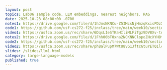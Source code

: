 ```yaml
---
layout: post
topics: Lab06 sample code, LLM embeddings, nearest neighbors, RAG
date: 2025-10-23 08:00:00 -0700
notes1: https://drive.google.com/file/d/1hJmsNKNCu-Z5IMcsNjHmzqKxisPDzXYS/view?usp=sharing
code1: https://github.com/usf-cs272-f25/inclass/tree/main/week10/section01/chat
video1: https://usfca.zoom.us/rec/share/6DqsLIeSTKaHIliMLFiTgz9DV8Xv-tdiC_pnOA5XVnbDlB6K_oOBbwXoWnOcjWHW.bapIg_PA9UWmNgqf
notes2: https://drive.google.com/file/d/1Fhh00bT0xna2NCKNNClopoZHcXYHOtHT/view?usp=sharing
code2: https://github.com/usf-cs272-f25/inclass/tree/main/week10/section02/chat
video2: https://usfca.zoom.us/rec/share/phBalPupM7WtU8vG1JftcGturETQ1lcaJPBnufUv4DUgWDqJ9Ua6MC5_XinAWxo.F9z5yE7NBi0TkXPd
slides: /slides/llm1.html
category: large-language-models
published: true
---
```

